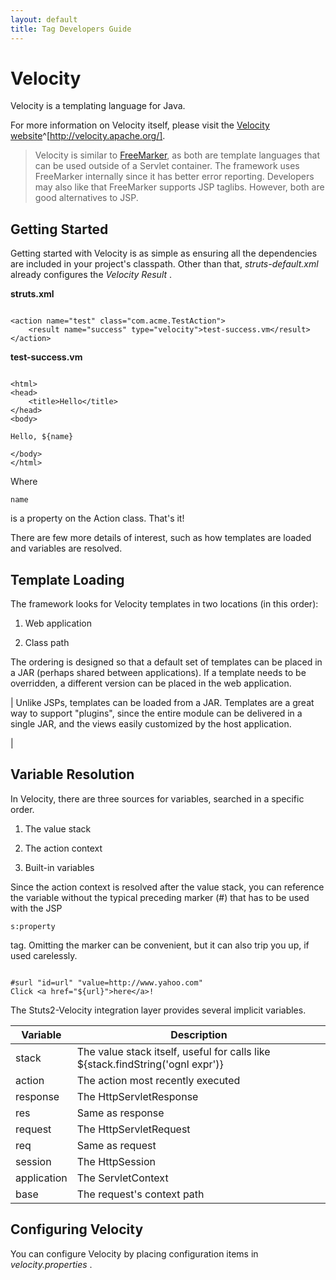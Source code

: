 ```yaml
---
layout: default
title: Tag Developers Guide
---
```


# Velocity

Velocity is a templating language for Java.

For more information on Velocity itself, please visit the [Velocity website](http://velocity.apache.org/)^[http://velocity.apache.org/].


> 

> 

> Velocity is similar to [FreeMarker](#PAGE_14078), as both are template languages that can be used outside of a Servlet container. The framework uses FreeMarker internally since it has better error reporting. Developers may also like that FreeMarker supports JSP taglibs. However, both are good alternatives to JSP.

> 

## Getting Started

Getting started with Velocity is as simple as ensuring all the dependencies are included in your project's classpath. Other than that, _struts-default.xml_  already configures the _Velocity Result_ .

**struts.xml**


~~~~~~~

<action name="test" class="com.acme.TestAction">
    <result name="success" type="velocity">test-success.vm</result>
</action>

~~~~~~~

**test-success.vm**


~~~~~~~

<html>
<head>
    <title>Hello</title>
</head>
<body>

Hello, ${name}

</body>
</html>

~~~~~~~

Where 

~~~~~~~
name
~~~~~~~
 is a property on the Action class. That's it!

There are few more details of interest, such as how templates are loaded and variables are resolved.

## Template Loading

The framework looks for Velocity templates in two locations (in this order):

1. Web application

2. Class path

The ordering is designed so that a default set of templates can be placed in a JAR (perhaps shared between applications). If a template needs to be overridden, a different version can be placed in the web application.



| Unlike JSPs, templates can be loaded from a JAR. Templates are a great way to support "plugins", since the entire module can be delivered in a single JAR, and the views easily customized by the host application.

| 

## Variable Resolution

In Velocity, there are three sources for variables, searched in a specific order.

1. The value stack

2. The action context

3. Built-in variables

Since the action context is resolved after the value stack, you can reference the variable without the typical preceding marker (#) that has to be used with the JSP 

~~~~~~~
s:property
~~~~~~~
 tag. Omitting the marker can be convenient, but it can also trip you up, if used carelessly.


~~~~~~~

#surl "id=url" "value=http://www.yahoo.com"
Click <a href="${url}">here</a>!

~~~~~~~

The Stuts2-Velocity integration layer provides several implicit variables.

| Variable | Description |
|----------|-------------|
| stack | The value stack itself, useful for calls like \${stack.findString('ognl expr')} |
| action | The action most recently executed |
| response | The HttpServletResponse |
| res | Same as response |
| request | The HttpServletRequest |
| req | Same as request |
| session | The HttpSession |
| application | The ServletContext |
| base | The request's context path |

## Configuring Velocity

You can configure Velocity by placing configuration items in _velocity.properties_ .

